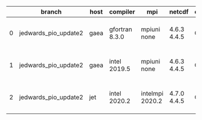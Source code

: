 |    | branch               | host   | compiler       | mpi             | netcdf      | o_g   | os     | build   | u_pass   | u_fail   | s_pass   | s_fail   | e_pass   | e_fail   |   nuopc_pass |   nuopc_fail | artifacts_hash                                                                                                                                                     | modified                  |
|----|----------------------|--------|----------------|-----------------|-------------|-------|--------|---------|----------|----------|----------|----------|----------|----------|--------------|--------------|--------------------------------------------------------------------------------------------------------------------------------------------------------------------|---------------------------|
|  0 | jedwards_pio_update2 | gaea   | gfortran 8.3.0 | mpiuni none     | 4.6.3 4.4.5 | O     | Unicos | pass    | 12121    | 0        | 8        | 0        | 43       | 0        |            0 |           50 | [artifacts](https://github.com/esmf-org/esmf-test-artifacts/tree/41f0bf5ff9906e4560da66b87053a43d520a2c46/jedwards_pio_update2/gaea/gfortran/8.3.0/O/mpiuni/none)  | 2022-03-23 01:33:18 -0400 |
|  1 | jedwards_pio_update2 | gaea   | intel 2019.5   | mpiuni none     | 4.6.3 4.4.5 | O     | Unicos | pass    | 12106    | 15       | 8        | 0        | 43       | 0        |            0 |           50 | [artifacts](https://github.com/esmf-org/esmf-test-artifacts/tree/f10939ca146cf76a6d274d9c444917be484db4bd/jedwards_pio_update2/gaea/intel/2019.5/O/mpiuni/none)    | 2022-03-23 01:21:16 -0400 |
|  2 | jedwards_pio_update2 | jet    | intel 2020.2   | intelmpi 2020.2 | 4.7.0 4.4.5 | O     | Linux  | fail    | fail     | fail     | fail     | fail     | fail     | fail     |            0 |           50 | [artifacts](https://github.com/esmf-org/esmf-test-artifacts/tree/bec3e9b53f3fdaf2ae69544b0d4ddd60933b85da/jedwards_pio_update2/jet/intel/2020.2/O/intelmpi/2020.2) | 2022-03-23 03:58:49 +0000 |